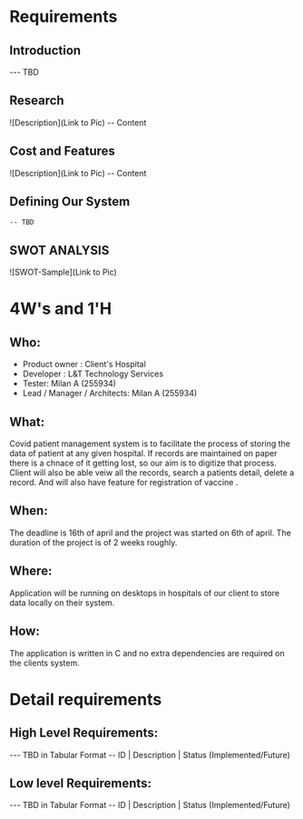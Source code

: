# Requirements
## Introduction
 --- TBD 

## Research
![Description](Link to Pic)
-- Content 
## Cost and Features
![Description](Link to Pic)
-- Content 
## Defining Our System
    -- TBD
## SWOT ANALYSIS
![SWOT-Sample](Link to Pic)

# 4W&#39;s and 1&#39;H

## Who:
- Product owner : Client's Hospital
- Developer : L&T Technology Services
- Tester: Milan A (255934)
- Lead / Manager / Architects: Milan A (255934)

## What:
 Covid patient management system is to facilitate the process of storing the data of patient at any given hospital. If records are maintained on paper there is a chnace of it getting lost, so our aim is to digitize that process. Client will also be able veiw all the records, search a patients detail, delete a record. And will also have feature for registration of vaccine .


## When:
The deadline is 16th of april and the project was started on 6th of april. The duration of the project is of 2 weeks roughly.

## Where:

Application will be running on desktops in hospitals of our client to store data locally on their system.

## How:
The application is written in C and no extra dependencies are required on the clients system.

# Detail requirements
## High Level Requirements:
--- TBD in Tabular Format 
-- ID | Description | Status (Implemented/Future)


##  Low level Requirements:
--- TBD in Tabular Format 
-- ID | Description | Status (Implemented/Future)
